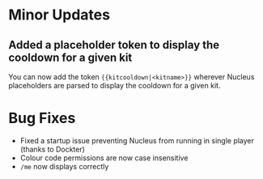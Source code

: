 # Minor Updates

## Added a placeholder token to display the cooldown for a given kit

You can now add the token `{{kitcooldown|<kitname>}}` wherever Nucleus placeholders are parsed to display the cooldown for a given kit.

# Bug Fixes

* Fixed a startup issue preventing Nucleus from running in single player (thanks to Dockter)
* Colour code permissions are now case insensitive
* `/me` now displays correctly